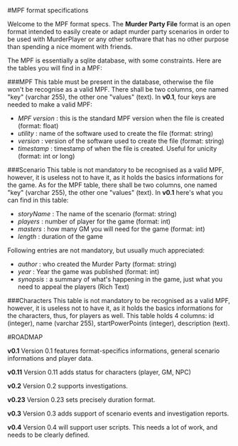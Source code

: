 #MPF format specifications

Welcome to the MPF format specs. The **Murder Party File** format is an open format intended to easily create or adapt murder party scenarios in order to be used with MurderPlayer or any other software that has no other purpose than spending a nice moment with friends.

The MPF is essentially a sqlite database, with some constraints.
Here are the tables you will find in a MPF:

###MPF
This table must be present in the database, otherwise the file won't be recognise as a valid MPF.
There shall be two columns, one named "key" (varchar 255), the other one "values" (text).
In **v0.1**, four keys are needed to make a valid MPF:
- *MPF version* : this is the standard MPF version when the file is created (format: float)
- *utility* : name of the software used to create the file (format: string)
- *version* : version of the software used to create the file (format: string)
- *timestamp* : timestamp of when the file is created. Useful for unicity (format: int or long)


###Scenario
This table is not mandatory to be recognised as a valid MPF, however, it is useless not to have it, as it holds the basics informations for the game. As for the MPF table, there shall be two columns, one named "key" (varchar 255), the other one "values" (text).
In **v0.1** here's what you can find in this table:
- *storyName* : The name of the scenario (format: string)
- *players* : number of player for the game (format: int)
- *masters* : how many GM you will need for the game (format: int)
- *length* : duration of the game

Following entries are not mandatory, but usually much appreciated:
- *author* : who created the Murder Party (format: string)
- *year* : Year the game was published (format: int)
- *synopsis* : a summary of what's happening in the game, just what you need to appeal the players (Rich Text)


###Characters
This table is not mandatory to be recognised as a valid MPF, however, it is useless not to have it, as it holds the basics informations for the characters, thus, for players as well.
This table holds 4 columns: id (integer), name (varchar 255), startPowerPoints (integer), description (text).


#ROADMAP

__v0.1__
Version 0.1 features format-specifics informations, general scenario informations and player data.

__v0.11__
Version 0.11 adds status for characters (player, GM, NPC)

__v0.2__
Version 0.2 supports investigations.

__v0.23__
Version 0.23 sets precisely duration format.

__v0.3__
Version 0.3 adds support of scenario events and investigation reports.

__v0.4__
Version 0.4 will support user scripts. This needs a lot of work, and needs to be clearly defined.
